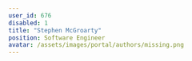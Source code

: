 ```yaml
---
user_id: 676
disabled: 1
title: "Stephen McGroarty"
position: Software Engineer
avatar: /assets/images/portal/authors/missing.png
---
```



